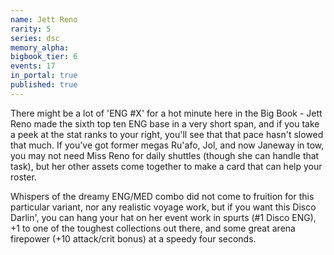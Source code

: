 ```yaml
---
name: Jett Reno
rarity: 5
series: dsc
memory_alpha:
bigbook_tier: 6
events: 17
in_portal: true
published: true
---
```


There might be a lot of 'ENG #X' for a hot minute here in the Big Book - Jett Reno made the sixth top ten ENG base in a very short span, and if you take a peek at the stat ranks to your right, you'll see that that pace hasn't slowed that much. If you've got former megas Ru'afo, Jol, and now Janeway in tow, you may not need Miss Reno for daily shuttles (though she can handle that task), but her other assets come together to make a card that can help your roster.

Whispers of the dreamy ENG/MED combo did not come to fruition for this particular variant, nor any realistic voyage work, but if you want this Disco Darlin', you can hang your hat on her event work in spurts (#1 Disco ENG), +1 to one of the toughest collections out there, and some great arena firepower (+10 attack/crit bonus) at a speedy four seconds.

